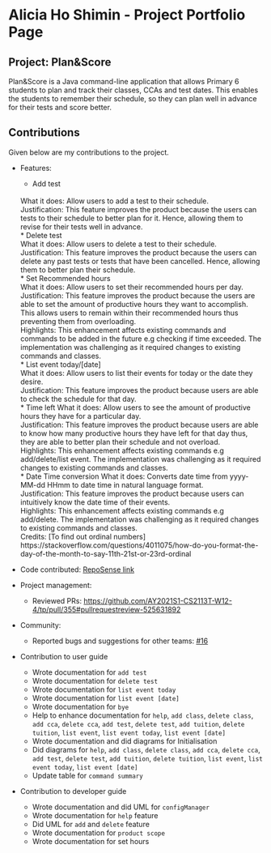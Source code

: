 # Alicia Ho Shimin - Project Portfolio Page
## Project: Plan&Score

Plan&Score is a Java command-line application that allows Primary 6 students to plan and track their classes, CCAs and test dates. This enables the students to remember their schedule, so they can plan well in advance for their tests and score better.

## Contributions
Given below are my contributions to the project.
* Features:
    * Add test 
    <br>
    What it does: Allow users to add a test to their schedule.
    <br>
    Justification: This feature improves the product because the users can tests to their schedule to better plan for it. Hence, allowing them to revise for their tests well in advance.
    <br>
    * Delete test 
    <br>
    What it does: Allow users to delete a test to their schedule.
    <br>
    Justification: This feature improves the product because the users can delete any past tests or tests that have been cancelled. 
    Hence, allowing them to better plan their schedule. 
    <br>
    * Set Recommended hours
    <br>
    What it does: Allow users to set their recommended hours per day.
    <br>
    Justification: This feature improves the product because the users are able to set the amount of productive hours they want to accomplish.
    This allows users to remain within their recommended hours thus preventing them from overloading.
    <br>
    Highlights: This enhancement affects existing commands and commands to be added in the future e.g checking if time exceeded.
    The implementation was challenging as it required changes to existing commands and classes.
    <br>
    * List event today/[date]
    <br>
    What it does: Allow users to list their events for today or the date they desire.
    <br>
    Justification: This feature improves the product because users are able to check the schedule for that day.
    <br>
    * Time left
    What it does: Allow users to see the amount of productive hours they have for a particular day.
    <br>
    Justification: This feature improves the product because users are able to know how 
    many productive hours they have left for that day thus, they are able to better plan their schedule and not overload.
    <br>
    Highlights: This enhancement affects existing commands e.g add/delete/list event.
    The implementation was challenging as it required changes to existing commands and classes.
    <br>
    * Date Time conversion
    What it does: Converts date time from yyyy-MM-dd HHmm to date time in natural language format.
    <br>
    Justification: This feature improves the product because users can intuitively know the date time of their events.
    <br>
    Highlights: This enhancement affects existing commands e.g add/delete.
    The implementation was challenging as it required changes to existing commands and classes.
    <br>
    Credits: [To find out ordinal numbers] https://stackoverflow.com/questions/4011075/how-do-you-format-the-day-of-the-month-to-say-11th-21st-or-23rd-ordinal
    
* Code contributed: [RepoSense link](https://github.com/AY2021S1-CS2113T-W12-4/tp/commit/30a3bdd436ef6e9b0d9aba258a316a60399fef46)

* Project management:
    * Reviewed PRs: https://github.com/AY2021S1-CS2113T-W12-4/tp/pull/355#pullrequestreview-525631892
    
* Community:
    * Reported bugs and suggestions for other teams: [#16](https://github.com/nus-cs2113-AY2021S1/tp/pull/16)
    
* Contribution to user guide
    * Wrote documentation for `add test`
    * Wrote documentation for `delete test`
    * Wrote documentation for `list event today`
    * Wrote documentation for `list event [date]`
    * Wrote documentation for `bye`
    * Help to enhance documentation for `help`, `add class`, `delete class`, `add cca`, 
    `delete cca`, `add test`, `delete test`, `add tuition`, `delete tuition`,
    `list event`, `list event today`, `list event [date]`
    * Wrote documentation and did diagrams for Initialisation
    * Did diagrams for `help`, `add class`, `delete class`, `add cca`, 
    `delete cca`, `add test`, `delete test`, `add tuition`, `delete tuition`,
    `list event`, `list event today`, `list event [date]`
    * Update table for `command summary`
    

* Contribution to developer guide
    * Wrote documentation and did UML for `configManager`
    * Wrote documentation for `help` feature
    * Did UML for `add` and `delete` feature
    * Wrote documentation for `product scope`
    * Wrote documentation for set hours